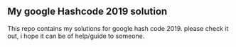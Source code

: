## My google Hashcode 2019 solution

This repo contains my solutions for google hash code 2019. 
please check it out, i hope it can be of help/guide to someone.

